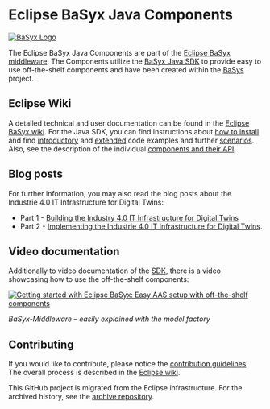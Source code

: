 # Eclipse BaSyx Java Components
[![BaSyx Logo](https://www.eclipse.org/basyx/img/basyxlogo.png)](https://www.eclipse.org/basyx/)

The Eclipse BaSyx Java Components are part of the [Eclipse BaSyx middleware](https://www.eclipse.org/basyx/). The Components utilize the [BaSyx Java SDK](https://github.com/eclipse-basyx/basyx-java-sdk) to provide easy to use off-the-shelf components and have been created within the [BaSys](https://www.basys40.de/) project.

## Eclipse Wiki
A detailed technical and user documentation can be found in the [Eclipse BaSyx wiki](https://wiki.eclipse.org/BaSyx). For the Java SDK, you can find instructions about [how to install](https://wiki.eclipse.org/BaSyx_/_Download_/_Java_Setup) and find [introductory](https://wiki.eclipse.org/BaSyx_/_Introductory_Examples) and [extended](https://wiki.eclipse.org/BaSyx_/_Examples) code examples and further [scenarios](https://wiki.eclipse.org/BaSyx_/_Scenarios). Also, see the description of the individual [components and their API](https://wiki.eclipse.org/BaSyx_/_Documentation_/_API).

## Blog posts

For further information, you may also read the blog posts about the Industrie 4.0 IT Infrastructure for Digital Twins:
- Part 1 - [Building the Industry 4.0 IT Infrastructure for Digital Twins](https://www.iese.fraunhofer.de/blog/industry-4-0-it-infrastructure-for-digital-twins/)
- Part 2 - [Implementing the Industrie 4.0 IT Infrastructure for Digital Twins](https://www.iese.fraunhofer.de/blog/industrie-4-0-it-infrastructure-for-digital-twins-part2/).

## Video documentation

Additionally to video documentation of the [SDK](https://github.com/eclipse-basyx/basyx-java-sdk), there is a video showcasing how to use the off-the-shelf components:

[![Getting started with Eclipse BaSyx: Easy AAS setup with off-the-shelf components](http://img.youtube.com/vi/nGRNg0sj1oY/mqdefault.jpg)](https://www.youtube.com/watch?v=nGRNg0sj1oY)

*BaSyx-Middleware – easily explained with the model factory*


## Contributing

If you would like to contribute, please notice the [contribution guidelines](CONTRIBUTING.md). The overall process is described in the [Eclipse wiki](https://wiki.eclipse.org/BaSyx_/_Developer_/_Contributing).

This GitHub project is migrated from the Eclipse infrastructure. For the archived history, see the [archive repository](https://github.com/eclipse-basyx/basyx-archive).
